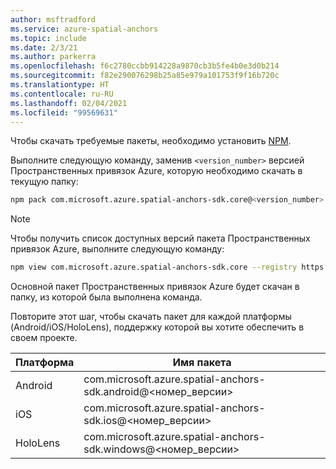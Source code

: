 ```yaml
---
author: msftradford
ms.service: azure-spatial-anchors
ms.topic: include
ms.date: 2/3/21
ms.author: parkerra
ms.openlocfilehash: f6c2780ccbb914228a9870cb3b5fe4b0e3d0b214
ms.sourcegitcommit: f82e290076298b25a85e979a101753f9f16b720c
ms.translationtype: HT
ms.contentlocale: ru-RU
ms.lasthandoff: 02/04/2021
ms.locfileid: "99569631"
---
```

Чтобы скачать требуемые пакеты, необходимо установить <a href="https://www.npmjs.com/get-npm" target="_blank">NPM</a>.

Выполните следующую команду, заменив `<version_number>` версией Пространственных привязок Azure, которую необходимо скачать в текущую папку:

```bash
npm pack com.microsoft.azure.spatial-anchors-sdk.core@<version_number> --registry https://api.bintray.com/npm/microsoft/AzureMixedReality-NPM
```

> [!NOTE]
> Чтобы получить список доступных версий пакета Пространственных привязок Azure, выполните следующую команду:
>
> ```bash
> npm view com.microsoft.azure.spatial-anchors-sdk.core --registry https://api.bintray.com/npm/microsoft/AzureMixedReality-NPM versions
> ```

Основной пакет Пространственных привязок Azure будет скачан в папку, из которой была выполнена команда.

Повторите этот шаг, чтобы скачать пакет для каждой платформы (Android/iOS/HoloLens), поддержку которой вы хотите обеспечить в своем проекте.

| Платформа | Имя пакета                                    |
|----------|-------------------------------------------------|
| Android  | com.microsoft.azure.spatial-anchors-sdk.android@<номер_версии> |
| iOS      | com.microsoft.azure.spatial-anchors-sdk.ios@<номер_версии>     |
| HoloLens | com.microsoft.azure.spatial-anchors-sdk.windows@<номер_версии> |